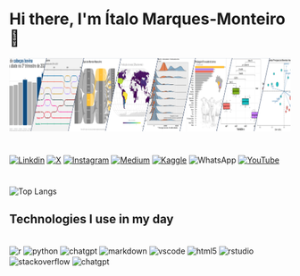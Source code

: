 # Hi there, I'm Ítalo Marques-Monteiro 👋

<img style="width:1000px" src="https://github.com/italomarquesmonteiro/italomarquesmonteiro/blob/main/Photo-cover-GitHub-LinkedIn-x_reduced.PNG" alt="Graph Image">

#

[![Linkdin](https://img.shields.io/badge/LinkedIn-0077B5?style=for-the-badge&logo=linkedin&logoColor=white)](https://www.linkedin.com/in/italomarquesmonteiro/)
[![X](https://img.shields.io/badge/X-%23000000.svg?style=for-the-badge&logo=X&logoColor=white)](https://twitter.com/italommonteiro)
[![Instagram](https://img.shields.io/badge/Instagram-E4405F?style=for-the-badge&logo=instagram&logoColor=white)](https://instagram.com/italo.m.m)
[![Medium](https://img.shields.io/badge/Medium-12100E?style=for-the-badge&logo=medium&logoColor=white)](https://medium.com/@italomarquesmonteiro)
[![Kaggle](https://img.shields.io/badge/Kaggle-035a7d?style=for-the-badge&logo=kaggle&logoColor=white)](https://www.kaggle.com/talomarquesmonteiro)
![WhatsApp](https://img.shields.io/badge/WhatsApp-25D366?style=for-the-badge&logo=whatsapp&logoColor=white)
[![YouTube](https://img.shields.io/badge/YouTube-FF0000?style=for-the-badge&logo=youtube&logoColor=white)](https://www.youtube.com/channel/UCB_lseG8dAbdjuemJv-nHXw)
#
<!--![Ítalo Marques-Monteiro GitHub status](https://github-readme-stats.vercel.app/api?username=italomarquesmonteiro&show_icons=true&theme=dracula)-->


![Top Langs](https://github-readme-stats.vercel.app/api/top-langs/?username=italomarquesmonteiro&hide_progress=true)


## Technologies I use in my day

<div style="display: inline_block"><br/>
    <img align="center" alt="r" src="https://img.shields.io/badge/R-white.svg?style=for-the-badge&logo=r&logoColor=blue" />
    <img align="center" alt="python" src="https://img.shields.io/badge/Python-4B8BBE.svg?style=for-the-badge&logo=python&logoColor=FFDA55" />
    <img align="center" alt="chatgpt" src="https://img.shields.io/badge/ChatGPT-black.svg?style=for-the-badge&logo=openai&logoColor=white" />
    <img align="center" alt="markdown" src="https://img.shields.io/badge/Markdown-333333.svg?style=for-the-badge&logo=markdown&logoColor=blue" />
    <img align="center" alt="vscode" src="https://img.shields.io/badge/VS%20Code-007ACC.svg?style=for-the-badge&logo=visual-studio-code&logoColor=yellow" />
    <img align="center" alt="html5" src="https://img.shields.io/badge/HTML5-FF5733.svg?style=for-the-badge&logo=html5&logoColor=blue" />
    <img align="center" alt="rstudio" src="https://img.shields.io/badge/RStudio-75AADB.svg?style=for-the-badge&logo=rstudio&logoColor=green" />
    <img align="center" alt="stackoverflow" src="https://img.shields.io/badge/Stackoverflow-FFDA55.svg?style=for-the-badge&logo=stack-overflow&logoColor=black" />
    <img align="center" alt="chatgpt" src="https://img.shields.io/badge/ChatGPT-black.svg?style=for-the-badge&logo=openai&logoColor=white" />
</div>

